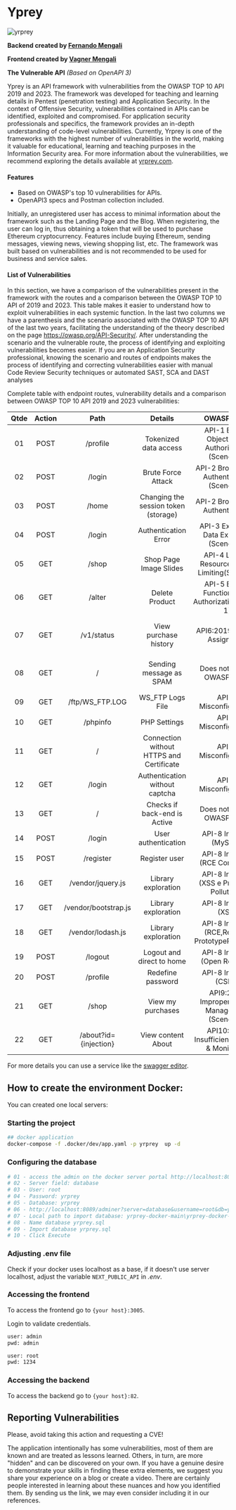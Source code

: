 # Yprey

![yrprey](https://i.imgur.com/zHoDJG9_d.webp?maxwidth=760&fidelity=grand)

**Backend created by [Fernando Mengali](https://www.linkedin.com/in/fernando-mengali-273504142/)**

**Frontend created by [Vagner Mengali](https://www.linkedin.com/in/vagnermengali/)**

**The Vulnerable API** *(Based on OpenAPI 3)*


Yprey is an API framework with vulnerabilities from the OWASP TOP 10 API 2019 and 2023. The framework was developed for teaching and learning details in Pentest (penetration testing) and Application Security. In the context of Offensive Security, vulnerabilities contained in APIs can be identified, exploited and compromised. For application security professionals and specifics, the framework provides an in-depth understanding of code-level vulnerabilities. Currently, Yrprey is one of the frameworks with the highest number of vulnerabilities in the world, making it valuable for educational, learning and teaching purposes in the Information Security area. For more information about the vulnerabilities, we recommend exploring the details available at [yrprey.com](https://yrprey.com).

#### Features
 - Based on OWASP's top 10 vulnerabilities for APIs.
 - OpenAPI3 specs and Postman collection included.

Initially, an unregistered user has access to minimal information about the framework such as the Landing Page and the Blog. When registering, the user can log in, thus obtaining a token that will be used to purchase Ethereum cryptocurrency. Features include buying Ethereum, sending messages, viewing news, viewing shopping list, etc. The framework was built based on vulnerabilities and is not recommended to be used for business and service sales.

#### List of Vulnerabilities

In this section, we have a comparison of the vulnerabilities present in the framework with the routes and a comparison between the OWASP TOP 10 API of 2019 and 2023.
This table makes it easier to understand how to exploit vulnerabilities in each systemic function.
In the last two columns we have a parenthesis and the scenario associated with the OWASP TOP 10 API of the last two years, facilitating the understanding of the theory described on the page https://owasp.org/API-Security/.
After understanding the scenario and the vulnerable route, the process of identifying and exploiting vulnerabilities becomes easier. If you are an Application Security professional, knowing the scenario and routes of endpoints makes the process of identifying and correcting vulnerabilities easier with manual Code Review Security techniques or automated SAST, SCA and DAST analyses

Complete table with endpoint routes, vulnerability details and a comparison between OWASP TOP 10 API 2019 and 2023 vulnerabilities:

| **Qtde**| **Action**|  **Path**    |      **Details**               |          OWASP 2019                                |            OWASP 2023        |
|:-------:|:---------:|:------------:|:------------------------------:|:--------------------------------------------------:|:-----------------------------|
|   01    |  POST     |  /profile    |  Tokenized data access         | API-1 Broken Object Level Authorization (Scene 01) | API-1 Broken Object Level Authorization (Scene 01)   |
|   02    |  POST     |   /login      |    Brute Force Attack         | API-2 Broken User Authentication (Scene 01) | API-2 Broken Authentication (Scene 01) |
|   03    |  POST     |   /home       |  Changing the session token (storage)  | API-2 Broken User Authentication            | API-2 Broken Authentication (Scene 02)            |
|   04    |  POST     |   /login      |   Authentication Error          | API-3 Excessive Data Exposure (Scene 01)    | API-3 Broken Object Property Level (Scene 01)  |Authorization (Scene 01) |
|   05    |  GET      |   /shop       |Shop Page Image Slides         | API-4 Lack of Resources&Rate Limiting(Scene 2) |  API-4 Unrestricted Resource Consumption  |
|   06    |  GET      |   /alter      |         Delete Product        | API-5 Broken Function Level Authorization(Scene 1)|  API-5 Broken Function Level Authorization(Scene 1) | 
|   07    |  GET      |   /v1/status  | View purchase history         | API6:2019 - Mass Assignment |   Change to API-3 Broken Object Property Level (Scene 1)  |Authorization (Scene 2)|
|   08    |  GET       |   /          |    Sending message as SPAM    | Does not exist in OWASP 2019| API6:2023 Unrestricted Access to Sensitive Business Flows |
|   09    |  GET       |/ftp/WS_FTP.LOG |    WS_FTP Logs File         | API-7 Misconfiguration        | Change to API-8 Misconfiguration       |                               |
|   10    |  GET       |   /phpinfo    |    PHP Settings              | API-7 Misconfiguration        | Change to API-8 Misconfiguration       |                               |
|   11    |  GET       |   /           | Connection without HTTPS and Certificate| API-7 Misconfiguration        | Change to API-8 Misconfiguration       |                               |
|   12    |  GET       |   /login      | Authentication without captcha       | API-7 Misconfiguration        | Change to API-8 Misconfiguration       |                               |
|   13    |     GET    |   /           | Checks if back-end is Active| Does not exist in OWASP 2019        | API-7 Server Side Request Forgery (SSRF)                             |
|   14    |  POST      |   /login      |    User authentication     | API-8 Injection (MySQLi)      |   Does not exist in OWASP 2023                        |
|   15    |  POST      |   /register   |    Register user           | API-8 Injection (RCE Command) |   Does not exist in OWASP 2023                        |
|   16    |  GET       |   /vendor/jquery.js            |    Library exploration    | API-8 Injection (XSS e Prototype Pollution ) |   Does not exist in OWASP 2023                        |
|   17    |  GET       |   /vendor/bootstrap.js            |    Library exploration    | API-8 Injection (XSS) |   Does not exist in OWASP 2023                        |
|   18    |  GET       |   /vendor/lodash.js            |    Library exploration    | API-8 Injection (RCE,ReDos e PrototypePollution ) |   Does not exist in OWASP 2023                        |
|   19    |  POST      |   /logout     | Logout and direct to home   | API-8 Injection (Open Redirect) |   Does not exist in OWASP 2023                        |
|   20    |  POST      |   /profile    |    Redefine password             | API-8 Injection (CSRF)          |   Does not exist in OWASP 2023                        | 
|   21    |  GET       |   /shop       |    View my purchases   | API9:2019 Improper Assets Management (Scene 01) | Change to API3:2023 Broken Object Property Level Authorization |
|   22    |  GET       |   /about?id={injection} |    View content About    | API10:2019 Insufficient Logging & Monitoring | Does not exist in OWASP 2023      |

For more details you can use a service like the [swagger editor](https://editor.swagger.io).


## How to create the environment Docker:
You can created one local servers:

### Starting the project

```sh
## docker application
docker-compose -f .docker/dev/app.yaml -p yrprey  up -d
```


### Configuring the database

```sh
# 01 - access the admin on the docker server portal http://localhost:8089  
# 02 - Server field: database
# 03 - User: root
# 04 - Password: yrprey
# 05 - Database: yrprey
# 06 - http://localhost:8089/adminer?server=database&username=root&db=yrprey&import=
# 07 - Local path to import database: yrprey-docker-main\yrprey-docker-main\backend
# 08 - Name database yrprey.sql
# 09 - Import database yrprey.sql
# 10 - Click Execute
```

### Adjusting .env file

Check if your docker uses localhost as a base, if it doesn't use server localhost, adjust the variable `NEXT_PUBLIC_API` in *.env*.


### Accessing the frontend

To access the frontend go to `{your host}:3005`.

Login to validate credentials.

```sh
user: admin
pwd: admin

user: root
pwd: 1234

```

### Accessing the backend

To access the backend go to `{your host}:82`.



## Reporting Vulnerabilities

Please, avoid taking this action and requesting a CVE!

The application intentionally has some vulnerabilities, most of them are known and are treated as lessons learned. Others, in turn, are more "hidden" and can be discovered on your own. If you have a genuine desire to demonstrate your skills in finding these extra elements, we suggest you share your experience on a blog or create a video. There are certainly people interested in learning about these nuances and how you identified them. By sending us the link, we may even consider including it in our references.

